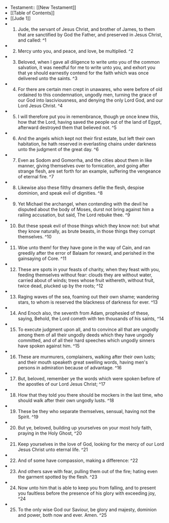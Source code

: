 - Testament:: [[New Testament]]
- [[Table of Contents]]
- [[Jude 1]]
- 1. Jude, the servant of Jesus Christ, and brother of James, to them that are sanctified by God the Father, and preserved in Jesus Christ, and called: ^1
- 2. Mercy unto you, and peace, and love, be multiplied. ^2
- 3. Beloved, when I gave all diligence to write unto you of the common salvation, it was needful for me to write unto you, and exhort you that ye should earnestly contend for the faith which was once delivered unto the saints. ^3
- 4. For there are certain men crept in unawares, who were before of old ordained to this condemnation, ungodly men, turning the grace of our God into lasciviousness, and denying the only Lord God, and our Lord Jesus Christ. ^4
- 5. I will therefore put you in remembrance, though ye once knew this, how that the Lord, having saved the people out of the land of Egypt, afterward destroyed them that believed not. ^5
- 6. And the angels which kept not their first estate, but left their own habitation, he hath reserved in everlasting chains under darkness unto the judgment of the great day. ^6
- 7. Even as Sodom and Gomorrha, and the cities about them in like manner, giving themselves over to fornication, and going after strange flesh, are set forth for an example, suffering the vengeance of eternal fire. ^7
- 8. Likewise also these filthy dreamers defile the flesh, despise dominion, and speak evil of dignities. ^8
- 9. Yet Michael the archangel, when contending with the devil he disputed about the body of Moses, durst not bring against him a railing accusation, but said, The Lord rebuke thee. ^9
- 10. But these speak evil of those things which they know not: but what they know naturally, as brute beasts, in those things they corrupt themselves. ^10
- 11. Woe unto them! for they have gone in the way of Cain, and ran greedily after the error of Balaam for reward, and perished in the gainsaying of Core. ^11
- 12. These are spots in your feasts of charity, when they feast with you, feeding themselves without fear: clouds they are without water, carried about of winds; trees whose fruit withereth, without fruit, twice dead, plucked up by the roots; ^12
- 13. Raging waves of the sea, foaming out their own shame; wandering stars, to whom is reserved the blackness of darkness for ever. ^13
- 14. And Enoch also, the seventh from Adam, prophesied of these, saying, Behold, the Lord cometh with ten thousands of his saints, ^14
- 15. To execute judgment upon all, and to convince all that are ungodly among them of all their ungodly deeds which they have ungodly committed, and of all their hard speeches which ungodly sinners have spoken against him. ^15
- 16. These are murmurers, complainers, walking after their own lusts; and their mouth speaketh great swelling words, having men's persons in admiration because of advantage. ^16
- 17. But, beloved, remember ye the words which were spoken before of the apostles of our Lord Jesus Christ; ^17
- 18. How that they told you there should be mockers in the last time, who should walk after their own ungodly lusts. ^18
- 19. These be they who separate themselves, sensual, having not the Spirit. ^19
- 20. But ye, beloved, building up yourselves on your most holy faith, praying in the Holy Ghost, ^20
- 21. Keep yourselves in the love of God, looking for the mercy of our Lord Jesus Christ unto eternal life. ^21
- 22. And of some have compassion, making a difference: ^22
- 23. And others save with fear, pulling them out of the fire; hating even the garment spotted by the flesh. ^23
- 24. Now unto him that is able to keep you from falling, and to present you faultless before the presence of his glory with exceeding joy, ^24
- 25. To the only wise God our Saviour, be glory and majesty, dominion and power, both now and ever. Amen. ^25
